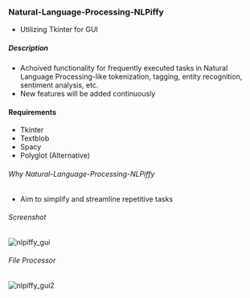 
###  Natural-Language-Processing-NLPiffy
+ Utilizing Tkinter for GUI

##### Description
+ Achoived functionality for frequently executed tasks in Natural Language Processing-like tokenization, tagging, entity recognition, sentiment analysis, etc.
+ New features will be added continuously

#### Requirements
+ Tkinter
+ Textblob
+ Spacy
+ Polyglot (Alternative)

###### Why Natural-Language-Processing-NLPiffy
+ Aim to simplify and streamline repetitive tasks

###### Screenshot
![nlpiffy_gui](https://github.com/tensilick/Natural-Language-Processing-NLPiffy/blob/master/Natural-Language-Processing-NLPiffy_GUi-1.png)

###### File Processor
![nlpiffy_gui2](https://github.com/tensilick/Natural-Language-Processing-NLPiffy/blob/master/Natural-Language-Processing-NLPiffy_GUI-2.png)
